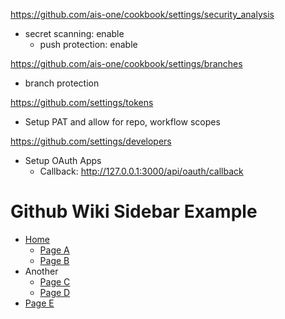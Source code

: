 https://github.com/ais-one/cookbook/settings/security_analysis

- secret scanning: enable
  - push protection: enable

https://github.com/ais-one/cookbook/settings/branches

- branch protection

https://github.com/settings/tokens

- Setup PAT and allow for repo, workflow scopes

https://github.com/settings/developers

- Setup OAuth Apps
  - Callback: http://127.0.0.1:3000/api/oauth/callback

# Github Wiki Sidebar Example

- [Home](../wiki/Home)
  - [Page A](../wiki/Page-A)
  - [Page B](../wiki/Page-B)
- Another
  - [Page C](../wiki/Page-C)
  - [Page D](../wiki/Page-D)
- [Page E](../wiki/Page-E)
